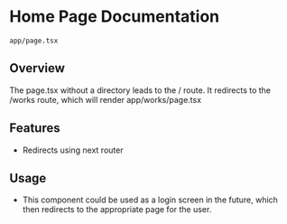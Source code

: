 # Home Page Documentation
`app/page.tsx`

## Overview
The page.tsx without a directory leads to the / route. It redirects to the /works route, which will render app/works/page.tsx

## Features
- Redirects using next router

## Usage
- This component could be used as a login screen in the future, which then redirects to the appropriate page for the user.